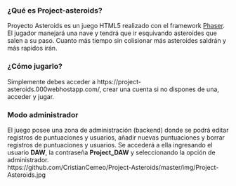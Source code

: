 <h3>¿Qué es Project-asteroids?</h3>
Proyecto Asteroids es un juego HTML5 realizado con el framework <a href="https://phaser.io/">Phaser</a>. El jugador manejará una nave y tendrá que ir esquivando asteroides que salen a su paso. Cuanto más tiempo sin colisionar más asteroides saldrán y más rapidos irán.
<br>
<h3>¿Cómo jugarlo?</h3>
Simplemente debes acceder a https://project-asteroids.000webhostapp.com/, crear una cuenta si no dispones de una, acceder y jugar.
<br>
<h3>Modo administrador</h3>
El juego posee una zona de administración (backend) donde se podrá editar registros de puntuaciones y usuarios, añadir nuevas puntuaciones y borrar registros de puntuaciones y usuarios. Se accederá a ella ingresando el usuario <b>DAW</b>, la contraseña <b>Project_DAW</b> y seleccionando la opción de administrador.
<br>
https://github.com/CristianCemeo/Project-Asteroids/master/img/Project-Asteroids.jpg